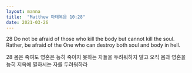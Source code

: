 ```yaml
---
layout: manna
title:  "Matthew 마태복음 10:28"
date: 2021-03-26
---
```

28 Do not be afraid of those who kill the body but cannot kill the soul. Rather, be afraid of the One who can destroy both soul and body in hell.

28 몸은 죽여도 영혼은 능히 죽이지 못하는 자들을 두려워하지 말고 오직 몸과 영혼을 능히 지옥에 멸하시는 자를 두려워하라
